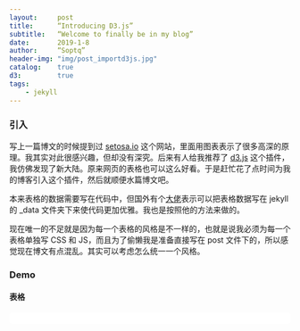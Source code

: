 ```yaml
---
layout:     post
title:      “Introducing D3.js”
subtitle:   “Welcome to finally be in my blog”
date:       2019-1-8
author:     “Soptq”
header-img: "img/post_importd3js.jpg"
catalog:    true
d3:         true
tags:
    - jekyll
---
```

### 引入

写上一篇博文的时候提到过 [setosa.io](http://setosa.io/ev/image-kernels/) 这个网站，里面用图表表示了很多高深的原理。我其实对此很感兴趣，但却没有深究。后来有人给我推荐了 [d3.js](https://github.com/d3/d3) 这个插件，我仿佛发现了新大陆。原来网页的表格也可以这么好看。于是赶忙花了点时间为我的博客引入这个插件，然后就顺便水篇博文吧。

本来表格的数据需要写在代码中，但国外有个[大佬](http://d3.js.yaml.jekyll.apievangelist.com/bar-chart/)表示可以把表格数据写在 jekyll 的 _data 文件夹下来使代码更加优雅。我也是按照他的方法来做的。

现在唯一的不足就是因为每一个表格的风格是不一样的，也就是说我必须为每一个表格单独写 CSS 和 JS，而且为了偷懒我是准备直接写在 post 文件下的，所以感觉现在博文有点混乱。其实可以考虑怎么统一一个风格。

### Demo

#### 表格

<div id="bar-chart" style="background-color: #fff; padding: 10px; border-radius: 5px"></div>
<script src="/js/Posts/d3demo.min.js"></script>





